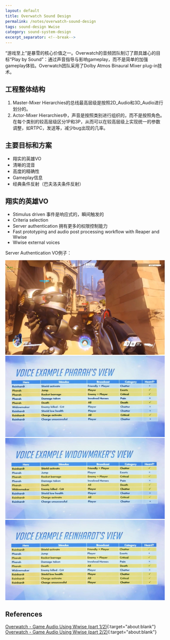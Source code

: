 ```yaml
---
layout: default
title: Overwatch Sound Design
permalink: /notes/overwatch-sound-design
tags: sound-design Wwise
category: sound-system-design
excerpt_separator: <!--break-->
---
```

“游戏至上”是暴雪的核心价值之一。Overwatch的音频团队制订了颇具雄心的目标“Play by Sound”：通过声音指导与影响gameplay，而不是简单的加强gameplay体验。Overwatch团队采用了Dolby Atmos Binaural Mixer plug-in技术。

<!--break-->

## 工程整体结构

1. Master-Mixer Hierarchies的总线最高层级是按照2D_Audio和3D_Audio进行划分的。
2. Actor-Mixer Hierarchies中，声音是按照类别进行组织的，而不是按照角色。在每个类别的较高层级区分1P和3P，从而可以在较高层级上实现统一的参数调整，如RTPC，发送等，减少bug出现的几率。

## 主要目标和方案

* 翔实的英雄VO
* 清晰的混音
* 高度的精确性
* Gameplay信息
* 经典条件反射（巴夫洛夫条件反射）

## 翔实的英雄VO

* Stimulus driven 事件是响应式的，瞬间触发的
* Criteria selection
* Server authentication 拥有更多的权限控制能力
* Fast prototyping and audio post processing workflow with Reaper and Wwise
* Wwise external voices

Server Authentication VO例子：

![](\assets\images\overwatch_vo0.jpg)  
![](\assets\images\overwatch_vo1.jpg)  
![](\assets\images\overwatch_vo2.jpg)  
![](\assets\images\overwatch_vo3.jpg)  


## References

[Overwatch - Game Audio Using Wwise (part 1/2)](https://blog.audiokinetic.com/overwatch-game-audio-using-wwise-1/){:target="about:blank"}
[Overwatch - Game Audio Using Wwise (part 2/2)](https://blog.audiokinetic.com/overwatch-game-audio-using-wwise-part-2/){:target="about:blank"}